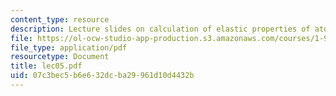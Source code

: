 ```yaml
---
content_type: resource
description: Lecture slides on calculation of elastic properties of atomic lattices.
file: https://ol-ocw-studio-app-production.s3.amazonaws.com/courses/1-978-from-nano-to-macro-introduction-to-atomistic-modeling-techniques-january-iap-2007/07c3bec5b6e632dcba29961d10d4432b_lec05.pdf
file_type: application/pdf
resourcetype: Document
title: lec05.pdf
uid: 07c3bec5-b6e6-32dc-ba29-961d10d4432b
---
```

